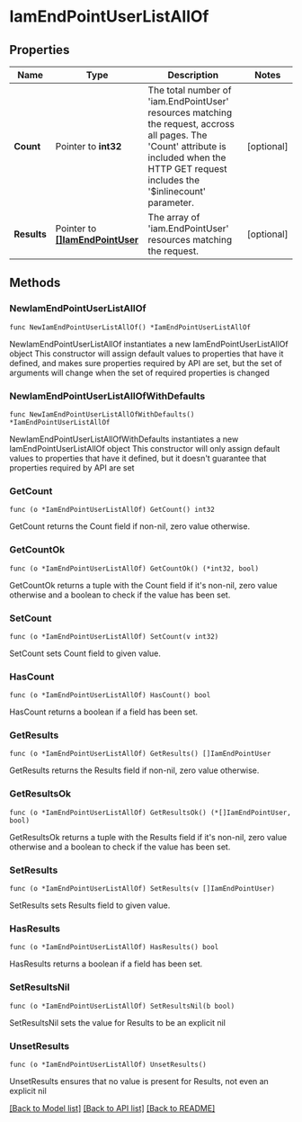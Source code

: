 # IamEndPointUserListAllOf

## Properties

Name | Type | Description | Notes
------------ | ------------- | ------------- | -------------
**Count** | Pointer to **int32** | The total number of &#39;iam.EndPointUser&#39; resources matching the request, accross all pages. The &#39;Count&#39; attribute is included when the HTTP GET request includes the &#39;$inlinecount&#39; parameter. | [optional] 
**Results** | Pointer to [**[]IamEndPointUser**](IamEndPointUser.md) | The array of &#39;iam.EndPointUser&#39; resources matching the request. | [optional] 

## Methods

### NewIamEndPointUserListAllOf

`func NewIamEndPointUserListAllOf() *IamEndPointUserListAllOf`

NewIamEndPointUserListAllOf instantiates a new IamEndPointUserListAllOf object
This constructor will assign default values to properties that have it defined,
and makes sure properties required by API are set, but the set of arguments
will change when the set of required properties is changed

### NewIamEndPointUserListAllOfWithDefaults

`func NewIamEndPointUserListAllOfWithDefaults() *IamEndPointUserListAllOf`

NewIamEndPointUserListAllOfWithDefaults instantiates a new IamEndPointUserListAllOf object
This constructor will only assign default values to properties that have it defined,
but it doesn't guarantee that properties required by API are set

### GetCount

`func (o *IamEndPointUserListAllOf) GetCount() int32`

GetCount returns the Count field if non-nil, zero value otherwise.

### GetCountOk

`func (o *IamEndPointUserListAllOf) GetCountOk() (*int32, bool)`

GetCountOk returns a tuple with the Count field if it's non-nil, zero value otherwise
and a boolean to check if the value has been set.

### SetCount

`func (o *IamEndPointUserListAllOf) SetCount(v int32)`

SetCount sets Count field to given value.

### HasCount

`func (o *IamEndPointUserListAllOf) HasCount() bool`

HasCount returns a boolean if a field has been set.

### GetResults

`func (o *IamEndPointUserListAllOf) GetResults() []IamEndPointUser`

GetResults returns the Results field if non-nil, zero value otherwise.

### GetResultsOk

`func (o *IamEndPointUserListAllOf) GetResultsOk() (*[]IamEndPointUser, bool)`

GetResultsOk returns a tuple with the Results field if it's non-nil, zero value otherwise
and a boolean to check if the value has been set.

### SetResults

`func (o *IamEndPointUserListAllOf) SetResults(v []IamEndPointUser)`

SetResults sets Results field to given value.

### HasResults

`func (o *IamEndPointUserListAllOf) HasResults() bool`

HasResults returns a boolean if a field has been set.

### SetResultsNil

`func (o *IamEndPointUserListAllOf) SetResultsNil(b bool)`

 SetResultsNil sets the value for Results to be an explicit nil

### UnsetResults
`func (o *IamEndPointUserListAllOf) UnsetResults()`

UnsetResults ensures that no value is present for Results, not even an explicit nil

[[Back to Model list]](../README.md#documentation-for-models) [[Back to API list]](../README.md#documentation-for-api-endpoints) [[Back to README]](../README.md)


